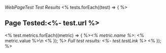 *WebPageTest Test Results*
<% tests.forEach((test) => { %>
## Page Tested:<%- test.url %>
<% test.metrics.forEach((metric) => { %>*<% metric.name %>*: <% metric.value %>\n  <% }); %>
*Full test results: <%- test.testLink %>*
<% }); %>